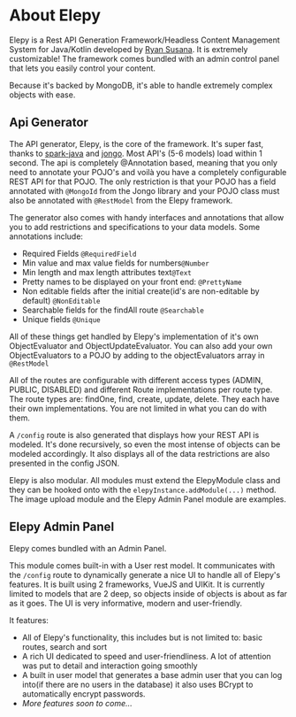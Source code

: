 # About Elepy

Elepy is a Rest API Generation Framework/Headless Content Management System for Java/Kotlin developed by [Ryan Susana](https://ryansusana.com/). It is extremely customizable! The framework comes bundled with an admin control panel that lets you easily control your content.

Because it's backed by MongoDB, it's able to handle extremely complex objects with ease.

## Api Generator
The API generator, Elepy, is the core of the framework. It's super fast, thanks to [spark-java](http://sparkjava.com/) and [jongo](http://jongo.org/).  Most API's (5-6 models) load within 1 second. The api is completely @Annotation based, meaning that you only need to annotate your POJO's and voilà you have a completely configurable REST API for that POJO. The only restriction is that your POJO has a field annotated with `@MongoId` from the Jongo library and your POJO class must also be annotated with `@RestModel` from the Elepy framework.

The generator also comes with handy interfaces and annotations that allow you to add restrictions and specifications to your data models. Some annotations include:

 - Required Fields `@RequiredField`
 - Min value and max value fields for numbers`@Number`
 - Min length and max length attributes text`@Text`
 - Pretty names to be displayed on your front end: `@PrettyName`
 - Non editable fields after the initial create(id's are non-editable by default) `@NonEditable`
 - Searchable fields for the findAll route `@Searchable`
 - Unique fields `@Unique`
 
 All of these things get handled by Elepy's implementation of it's own ObjectEvaluator and ObjectUpdateEvaluator. You can also add your own ObjectEvaluators to a POJO by adding to the objectEvaluators array in `@RestModel`

All of the routes are configurable with different access types (ADMIN, PUBLIC, DISABLED) and different Route implementations per route type. The route types are: findOne, find, create, update, delete. They each have their own implementations. You are not limited in what you can do with them.

A `/config` route is also generated that displays how your REST API is modeled. It's done recursively, so even the most intense of objects can be modeled accordingly. It also displays all of the data restrictions are also presented in the config JSON.

Elepy is also modular. All modules must extend the ElepyModule class and they can be hooked onto with the `elepyInstance.addModule(...)` method. The image upload module and the Elepy Admin Panel module are examples.

## Elepy Admin Panel

Elepy comes bundled with an Admin Panel.

This module comes built-in with a User rest model. It communicates with the `/config` route to dynamically generate a nice UI to handle all of Elepy's features. It is built using 2 frameworks, VueJS and UIKit. It is currently limited to models that are 2 deep, so objects inside of objects is about as far as it goes. The UI is very informative, modern and user-friendly.

It features:

 - All of Elepy's functionality, this includes but is not limited to: basic routes, search and sort
 - A rich UI dedicated to speed and user-friendliness. A lot of attention was put to detail and interaction going smoothly
 - A built in user model that generates a base admin user that you can log into(if there are no users in the database) it also uses BCrypt to automatically encrypt passwords.
 - *More features soon to come...*

 
